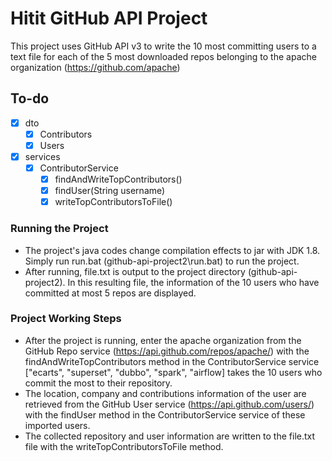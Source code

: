 # Hitit GitHub API Project
This project uses GitHub API v3 to write the 10 most committing users to a text file for each of the 5 most downloaded repos belonging to the apache organization (https://github.com/apache)

## To-do
- [x] dto
    - [x] Contributors
    - [x] Users
- [x] services
  - [x] ContributorService
    - [x] findAndWriteTopContributors()
    - [x] findUser(String username)
    - [x] writeTopContributorsToFile()

### Running the Project
* The project's java codes change compilation effects to jar with JDK 1.8. Simply run run.bat (github-api-project2\run.bat) to run the project.
* After running, file.txt is output to the project directory (github-api-project2\). In this resulting file, the information of the 10 users who have committed at most 5 repos are displayed.

### Project Working Steps
* After the project is running, enter the apache organization from the GitHub Repo service (https://api.github.com/repos/apache/) with the findAndWriteTopContributors method in the ContributorService service ["ecarts", "superset", "dubbo", "spark", "airflow] takes the 10 users who commit the most to their repository.
* The location, company and contributions information of the user are retrieved from the GitHub User service (https://api.github.com/users/) with the findUser method in the ContributorService service of these imported users.
* The collected repository and user information are written to the file.txt file with the writeTopContributorsToFile method.
